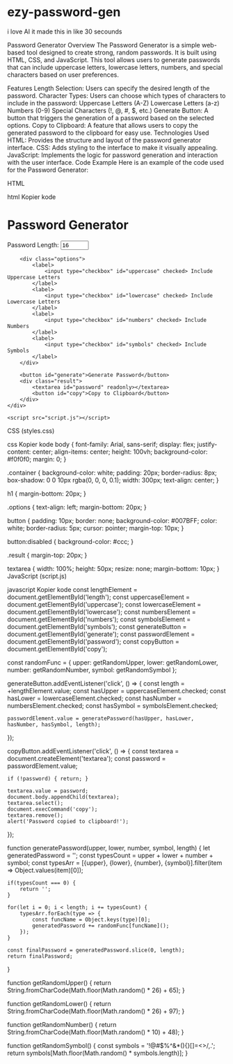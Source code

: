 # ezy-password-gen
i love AI it made this in like 30 secounds 


Password Generator
Overview
The Password Generator is a simple web-based tool designed to create strong, random passwords. It is built using HTML, CSS, and JavaScript. This tool allows users to generate passwords that can include uppercase letters, lowercase letters, numbers, and special characters based on user preferences.

Features
Length Selection: Users can specify the desired length of the password.
Character Types: Users can choose which types of characters to include in the password:
Uppercase Letters (A-Z)
Lowercase Letters (a-z)
Numbers (0-9)
Special Characters (!, @, #, $, etc.)
Generate Button: A button that triggers the generation of a password based on the selected options.
Copy to Clipboard: A feature that allows users to copy the generated password to the clipboard for easy use.
Technologies Used
HTML: Provides the structure and layout of the password generator interface.
CSS: Adds styling to the interface to make it visually appealing.
JavaScript: Implements the logic for password generation and interaction with the user interface.
Code Example
Here is an example of the code used for the Password Generator:

HTML

html
Kopier kode
<!DOCTYPE html>
<html lang="en">
<head>
    <meta charset="UTF-8">
    <meta name="viewport" content="width=device-width, initial-scale=1.0">
    <title>Password Generator</title>
    <link rel="stylesheet" href="styles.css">
</head>
<body>
    <div class="container">
        <h1>Password Generator</h1>
        <label for="length">Password Length:</label>
        <input type="number" id="length" name="length" min="8" max="128" value="16">
        
        <div class="options">
            <label>
                <input type="checkbox" id="uppercase" checked> Include Uppercase Letters
            </label>
            <label>
                <input type="checkbox" id="lowercase" checked> Include Lowercase Letters
            </label>
            <label>
                <input type="checkbox" id="numbers" checked> Include Numbers
            </label>
            <label>
                <input type="checkbox" id="symbols" checked> Include Symbols
            </label>
        </div>
        
        <button id="generate">Generate Password</button>
        <div class="result">
            <textarea id="password" readonly></textarea>
            <button id="copy">Copy to Clipboard</button>
        </div>
    </div>

    <script src="script.js"></script>
</body>
</html>
CSS (styles.css)

css
Kopier kode
body {
    font-family: Arial, sans-serif;
    display: flex;
    justify-content: center;
    align-items: center;
    height: 100vh;
    background-color: #f0f0f0;
    margin: 0;
}

.container {
    background-color: white;
    padding: 20px;
    border-radius: 8px;
    box-shadow: 0 0 10px rgba(0, 0, 0, 0.1);
    width: 300px;
    text-align: center;
}

h1 {
    margin-bottom: 20px;
}

.options {
    text-align: left;
    margin-bottom: 20px;
}

button {
    padding: 10px;
    border: none;
    background-color: #007BFF;
    color: white;
    border-radius: 5px;
    cursor: pointer;
    margin-top: 10px;
}

button:disabled {
    background-color: #ccc;
}

.result {
    margin-top: 20px;
}

textarea {
    width: 100%;
    height: 50px;
    resize: none;
    margin-bottom: 10px;
}
JavaScript (script.js)

javascript
Kopier kode
const lengthElement = document.getElementById('length');
const uppercaseElement = document.getElementById('uppercase');
const lowercaseElement = document.getElementById('lowercase');
const numbersElement = document.getElementById('numbers');
const symbolsElement = document.getElementById('symbols');
const generateButton = document.getElementById('generate');
const passwordElement = document.getElementById('password');
const copyButton = document.getElementById('copy');

const randomFunc = {
    upper: getRandomUpper,
    lower: getRandomLower,
    number: getRandomNumber,
    symbol: getRandomSymbol
};

generateButton.addEventListener('click', () => {
    const length = +lengthElement.value;
    const hasUpper = uppercaseElement.checked;
    const hasLower = lowercaseElement.checked;
    const hasNumber = numbersElement.checked;
    const hasSymbol = symbolsElement.checked;

    passwordElement.value = generatePassword(hasUpper, hasLower, hasNumber, hasSymbol, length);
});

copyButton.addEventListener('click', () => {
    const textarea = document.createElement('textarea');
    const password = passwordElement.value;

    if (!password) { return; }

    textarea.value = password;
    document.body.appendChild(textarea);
    textarea.select();
    document.execCommand('copy');
    textarea.remove();
    alert('Password copied to clipboard!');
});

function generatePassword(upper, lower, number, symbol, length) {
    let generatedPassword = '';
    const typesCount = upper + lower + number + symbol;
    const typesArr = [{upper}, {lower}, {number}, {symbol}].filter(item => Object.values(item)[0]);

    if(typesCount === 0) {
        return '';
    }

    for(let i = 0; i < length; i += typesCount) {
        typesArr.forEach(type => {
            const funcName = Object.keys(type)[0];
            generatedPassword += randomFunc[funcName]();
        });
    }

    const finalPassword = generatedPassword.slice(0, length);
    return finalPassword;
}

function getRandomUpper() {
    return String.fromCharCode(Math.floor(Math.random() * 26) + 65);
}

function getRandomLower() {
    return String.fromCharCode(Math.floor(Math.random() * 26) + 97);
}

function getRandomNumber() {
    return String.fromCharCode(Math.floor(Math.random() * 10) + 48);
}

function getRandomSymbol() {
    const symbols = '!@#$%^&*(){}[]=<>/,.';
    return symbols[Math.floor(Math.random() * symbols.length)];
}
